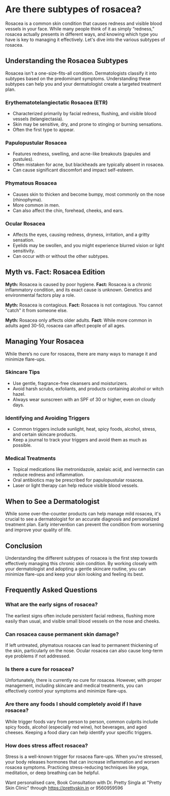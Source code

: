 # Are there subtypes of rosacea?

Rosacea is a common skin condition that causes redness and visible blood vessels in your face. While many people think of it as simply “redness,” rosacea actually presents in different ways, and knowing which type you have is key to managing it effectively. Let's dive into the various subtypes of rosacea.

## Understanding the Rosacea Subtypes

Rosacea isn't a one-size-fits-all condition. Dermatologists classify it into subtypes based on the predominant symptoms. Understanding these subtypes can help you and your dermatologist create a targeted treatment plan.

### Erythematotelangiectatic Rosacea (ETR)

*   Characterized primarily by facial redness, flushing, and visible blood vessels (telangiectasia).
*   Skin may be sensitive, dry, and prone to stinging or burning sensations.
*   Often the first type to appear.

### Papulopustular Rosacea

*   Features redness, swelling, and acne-like breakouts (papules and pustules).
*   Often mistaken for acne, but blackheads are typically absent in rosacea.
*   Can cause significant discomfort and impact self-esteem.

### Phymatous Rosacea

*   Causes skin to thicken and become bumpy, most commonly on the nose (rhinophyma).
*   More common in men.
*   Can also affect the chin, forehead, cheeks, and ears.

### Ocular Rosacea

*   Affects the eyes, causing redness, dryness, irritation, and a gritty sensation.
*   Eyelids may be swollen, and you might experience blurred vision or light sensitivity.
*   Can occur with or without the other subtypes.

## Myth vs. Fact: Rosacea Edition

**Myth:** Rosacea is caused by poor hygiene.
**Fact:** Rosacea is a chronic inflammatory condition, and its exact cause is unknown. Genetics and environmental factors play a role.

**Myth:** Rosacea is contagious.
**Fact:** Rosacea is not contagious. You cannot "catch" it from someone else.

**Myth:** Rosacea only affects older adults.
**Fact:** While more common in adults aged 30-50, rosacea can affect people of all ages.

## Managing Your Rosacea

While there’s no cure for rosacea, there are many ways to manage it and minimize flare-ups.

### Skincare Tips

*   Use gentle, fragrance-free cleansers and moisturizers.
*   Avoid harsh scrubs, exfoliants, and products containing alcohol or witch hazel.
*   Always wear sunscreen with an SPF of 30 or higher, even on cloudy days.

### Identifying and Avoiding Triggers

*   Common triggers include sunlight, heat, spicy foods, alcohol, stress, and certain skincare products.
*   Keep a journal to track your triggers and avoid them as much as possible.

### Medical Treatments

*   Topical medications like metronidazole, azelaic acid, and ivermectin can reduce redness and inflammation.
*   Oral antibiotics may be prescribed for papulopustular rosacea.
*   Laser or light therapy can help reduce visible blood vessels.

## When to See a Dermatologist

While some over-the-counter products can help manage mild rosacea, it's crucial to see a dermatologist for an accurate diagnosis and personalized treatment plan. Early intervention can prevent the condition from worsening and improve your quality of life.

## Conclusion

Understanding the different subtypes of rosacea is the first step towards effectively managing this chronic skin condition. By working closely with your dermatologist and adopting a gentle skincare routine, you can minimize flare-ups and keep your skin looking and feeling its best.

## Frequently Asked Questions

### What are the early signs of rosacea?

The earliest signs often include persistent facial redness, flushing more easily than usual, and visible small blood vessels on the nose and cheeks.

### Can rosacea cause permanent skin damage?

If left untreated, phymatous rosacea can lead to permanent thickening of the skin, particularly on the nose. Ocular rosacea can also cause long-term eye problems if not addressed.

### Is there a cure for rosacea?

Unfortunately, there is currently no cure for rosacea. However, with proper management, including skincare and medical treatments, you can effectively control your symptoms and minimize flare-ups.

### Are there any foods I should completely avoid if I have rosacea?

While trigger foods vary from person to person, common culprits include spicy foods, alcohol (especially red wine), hot beverages, and aged cheeses. Keeping a food diary can help identify your specific triggers.

### How does stress affect rosacea?

Stress is a well-known trigger for rosacea flare-ups. When you're stressed, your body releases hormones that can increase inflammation and worsen rosacea symptoms. Practicing stress-reducing techniques like yoga, meditation, or deep breathing can be helpful.

Want personalised care, Book Consultation with Dr. Pretty Singla at "Pretty Skin Clinic" through https://prettyskin.in or 9560959596
